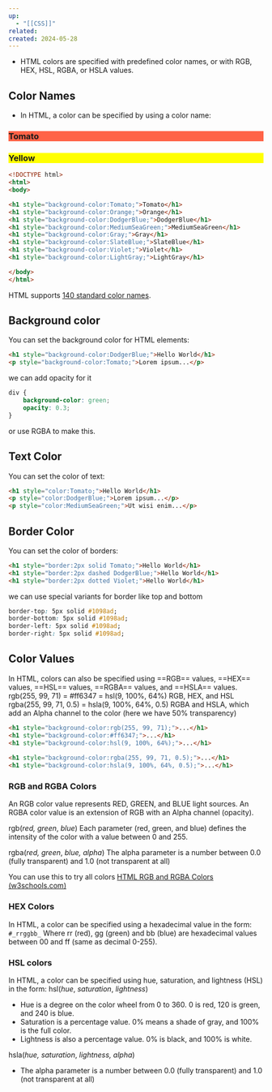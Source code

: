 ```yaml
---
up:
  - "[[CSS]]"
related: 
created: 2024-05-28
---
```

- HTML colors are specified with predefined color names, or with RGB, HEX, HSL, RGBA, or HSLA values.
## Color Names
* In HTML, a color can be specified by using a color name:
<h3 style="background-color:Tomato;">Tomato</h3>
<h3 style="background-color:yellow;">Yellow</h3>

```HTML
<!DOCTYPE html>
<html>
<body>

<h1 style="background-color:Tomato;">Tomato</h1>
<h1 style="background-color:Orange;">Orange</h1>
<h1 style="background-color:DodgerBlue;">DodgerBlue</h1>
<h1 style="background-color:MediumSeaGreen;">MediumSeaGreen</h1>
<h1 style="background-color:Gray;">Gray</h1>
<h1 style="background-color:SlateBlue;">SlateBlue</h1>
<h1 style="background-color:Violet;">Violet</h1>
<h1 style="background-color:LightGray;">LightGray</h1>

</body>
</html>
```
HTML supports [140 standard color names](https://www.w3schools.com/colors/colors_names.asp).

## Background color
You can set the background color for HTML elements:
```HTML
<h1 style="background-color:DodgerBlue;">Hello World</h1>  
<p style="background-color:Tomato;">Lorem ipsum...</p>
```

we can add opacity for it 
```css
div {  
	background-color: green;  
	opacity: 0.3;
}
```
or use RGBA to make this.
## Text Color
You can set the color of text:
```HTML
<h1 style="color:Tomato;">Hello World</h1>  
<p style="color:DodgerBlue;">Lorem ipsum...</p>  
<p style="color:MediumSeaGreen;">Ut wisi enim...</p>
```
## Border Color
You can set the color of borders:

```HTML
<h1 style="border:2px solid Tomato;">Hello World</h1>  
<h1 style="border:2px dashed DodgerBlue;">Hello World</h1>  
<h1 style="border:2px dotted Violet;">Hello World</h1>
```
we can use special variants for border like top and bottom
```CSS
border-top: 5px solid #1098ad;
border-bottom: 5px solid #1098ad;
border-left: 5px solid #1098ad;
border-right: 5px solid #1098ad;
```
## Color Values
In HTML, colors can also be specified using ==RGB== values, ==HEX== values, ==HSL== values, ==RGBA== values, and ==HSLA== values.
rgb(255, 99, 71) = \#ff6347 = hsl(9, 100%, 64%)
RGB, HEX, and HSL
rgba(255, 99, 71, 0.5) = hsla(9, 100%, 64%, 0.5)
RGBA and HSLA, which add an Alpha channel to the color (here we have 50% transparency)

```HTML
<h1 style="background-color:rgb(255, 99, 71);">...</h1>  
<h1 style="background-color:#ff6347;">...</h1>  
<h1 style="background-color:hsl(9, 100%, 64%);">...</h1>  
  
<h1 style="background-color:rgba(255, 99, 71, 0.5);">...</h1>  
<h1 style="background-color:hsla(9, 100%, 64%, 0.5);">...</h1>
```

### RGB and RGBA Colors

An RGB color value represents RED, GREEN, and BLUE light sources.
An RGBA color value is an extension of RGB with an Alpha channel (opacity).

rgb(_red,_ _green_, _blue_)
Each parameter (red, green, and blue) defines the intensity of the color with a value between 0 and 255.

rgba(_red,_ _green_, _blue, alpha_)
The alpha parameter is a number between 0.0 (fully transparent) and 1.0 (not transparent at all)

You can use this to try all colors [HTML RGB and RGBA Colors (w3schools.com)](https://www.w3schools.com/html/html_colors_rgb.asp)

### HEX Colors

In HTML, a color can be specified using a hexadecimal value in the form:
`#_rrggbb_`
Where rr (red), gg (green) and bb (blue) are hexadecimal values between 00 and ff (same as decimal 0-255).

### HSL colors
In HTML, a color can be specified using hue, saturation, and lightness (HSL) in the form:
hsl(_hue_, _saturation_, _lightness_)
* Hue is a degree on the color wheel from 0 to 360. 0 is red, 120 is green, and 240 is blue.
* Saturation is a percentage value. 0% means a shade of gray, and 100% is the full color.
* Lightness is also a percentage value. 0% is black, and 100% is white.

hsla(_hue,_ _saturation_, _lightness, alpha_)
* The alpha parameter is a number between 0.0 (fully transparent) and 1.0 (not transparent at all)
